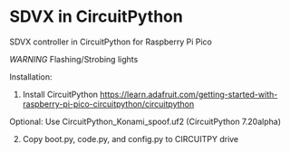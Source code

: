 # SDVX in CircuitPython
 SDVX controller in CircuitPython for Raspberry Pi Pico
 
 *WARNING*
 Flashing/Strobing lights

Installation:
1. Install CircuitPython
https://learn.adafruit.com/getting-started-with-raspberry-pi-pico-circuitpython/circuitpython

Optional: Use CircuitPython_Konami_spoof.uf2 (CircuitPython 7.20alpha)

2. Copy boot.py, code.py, and config.py to CIRCUITPY drive
